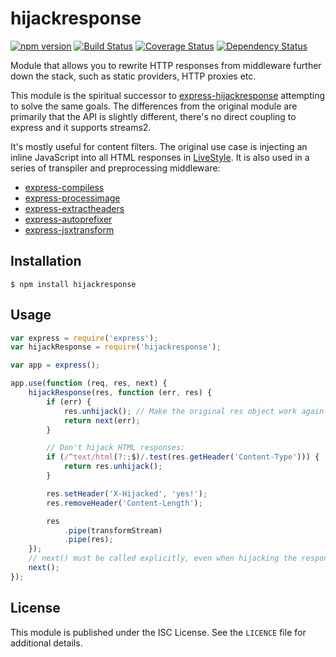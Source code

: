 # hijackresponse

[![npm version](https://badge.fury.io/js/hijackresponse.svg)](https://www.npmjs.com/package/hijackresponse)
[![Build Status](https://travis-ci.org/gustavnikolaj/hijackresponse.svg)](https://travis-ci.org/gustavnikolaj/hijackresponse)
[![Coverage Status](https://coveralls.io/repos/gustavnikolaj/hijackresponse/badge.svg?branch=master&service=github)](https://coveralls.io/github/gustavnikolaj/hijackresponse?branch=master)
[![Dependency Status](https://david-dm.org/gustavnikolaj/hijackresponse.svg)](https://david-dm.org/gustavnikolaj/hijackresponse)

Module that allows you to rewrite HTTP responses from middleware further down
the stack, such as static providers, HTTP proxies etc.

This module is the spiritual successor to
[express-hijackresponse](https://github.com/papandreou/express-hijackresponse)
attempting to solve the same goals. The differences from the original module are
primarily that the API is slightly different, there's no direct coupling to
express and it supports streams2.

It's mostly useful for content filters. The original use case is injecting an
inline JavaScript into all HTML responses in
[LiveStyle](https://github.com/One-com/livestyle). It is also used in a series
of transpiler and preprocessing middleware:

- [express-compiless](https://github.com/papandreou/express-compiless)
- [express-processimage](https://github.com/papandreou/express-processimage)
- [express-extractheaders](https://github.com/papandreou/express-extractheaders)
- [express-autoprefixer](https://github.com/gustavnikolaj/express-autoprefixer)
- [express-jsxtransform](https://github.com/gustavnikolaj/express-jsxtransform)

## Installation

```
$ npm install hijackresponse
```

## Usage

```js
var express = require('express');
var hijackResponse = require('hijackresponse');

var app = express();

app.use(function (req, res, next) {
    hijackResponse(res, function (err, res) {
        if (err) {
            res.unhijack(); // Make the original res object work again
            return next(err);
        }

        // Don't hijack HTML responses:
        if (/^text/html(?:;$)/.test(res.getHeader('Content-Type'))) {
            return res.unhijack();
        }

        res.setHeader('X-Hijacked', 'yes!');
        res.removeHeader('Content-Length');

        res
            .pipe(transformStream)
            .pipe(res);
    });
    // next() must be called explicitly, even when hijacking the response:
    next();
});
```

## License

This module is published under the ISC License. See the `LICENCE` file for
additional details.
